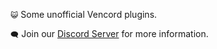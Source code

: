 `😺` Some unofficial Vencord plugins.

`🗨️` Join our [Discord Server](https://discord.gg/PxDj9XeHkB) for more information.
